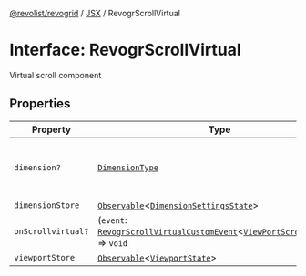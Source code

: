 [@revolist/revogrid](README.md) / [JSX](Namespace.JSX.md) / RevogrScrollVirtual

# Interface: RevogrScrollVirtual

Virtual scroll component

## Properties

| Property | Type | Description | Defined in |
| ------ | ------ | ------ | ------ |
| `dimension?` | [`DimensionType`](TypeAlias.DimensionType.md) | Scroll dimension (`X` - `rgCol` or `Y` - `rgRow`) | [src/components.d.ts:2221](https://github.com/revolist/revogrid/blob/ff1c29109648eb0543e674392be7b9af90d92acc/src/components.d.ts#L2221) |
| `dimensionStore` | [`Observable`](TypeAlias.Observable.md)\<[`DimensionSettingsState`](Interface.DimensionSettingsState.md)\> | Dimensions | [src/components.d.ts:2225](https://github.com/revolist/revogrid/blob/ff1c29109648eb0543e674392be7b9af90d92acc/src/components.d.ts#L2225) |
| `onScrollvirtual?` | (`event`: [`RevogrScrollVirtualCustomEvent`](Interface.RevogrScrollVirtualCustomEvent.md)\<[`ViewPortScrollEvent`](TypeAlias.ViewPortScrollEvent.md)\>) => `void` | Scroll event | [src/components.d.ts:2229](https://github.com/revolist/revogrid/blob/ff1c29109648eb0543e674392be7b9af90d92acc/src/components.d.ts#L2229) |
| `viewportStore` | [`Observable`](TypeAlias.Observable.md)\<[`ViewportState`](Interface.ViewportState.md)\> | Viewport | [src/components.d.ts:2233](https://github.com/revolist/revogrid/blob/ff1c29109648eb0543e674392be7b9af90d92acc/src/components.d.ts#L2233) |
